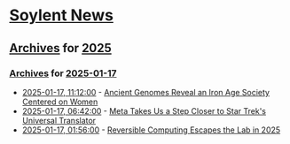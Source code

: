 # [Soylent News](../../../README.md)

## [Archives](../../index.md) for [2025](../index.md)

### [Archives](../../index.md) for [2025-01-17](index.md)

* [2025-01-17, 11:12:00](https://soylentnews.org/article.pl?sid=25/01/16/1155210&from=rss) - [Ancient Genomes Reveal an Iron Age Society Centered on Women](https://soylentnews.org/article.pl?sid=25/01/16/1155210&from=rss)
* [2025-01-17, 06:42:00](https://soylentnews.org/article.pl?sid=25/01/16/1151221&from=rss) - [Meta Takes Us a Step Closer to Star Trek's Universal Translator](https://soylentnews.org/article.pl?sid=25/01/16/1151221&from=rss)
* [2025-01-17, 01:56:00](https://soylentnews.org/article.pl?sid=25/01/16/1049214&from=rss) - [Reversible Computing Escapes the Lab in 2025](https://soylentnews.org/article.pl?sid=25/01/16/1049214&from=rss)
